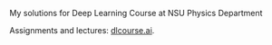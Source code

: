 My solutions for Deep Learning Course at NSU Physics Department

Assignments and lectures: [dlcourse.ai](http://dlcourse.ai).

